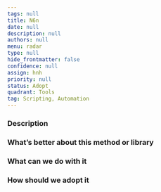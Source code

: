 ```yaml
---
tags: null
title: N6n
date: null
description: null
authors: null
menu: radar
type: null
hide_frontmatter: false
confidence: null
assign: hnh
priority: null
status: Adopt
quadrant: Tools
tag: Scripting, Automation
---
```


<!-- table_of_contents a7d84bf9-34c0-4678-912b-4bfdb724d93f -->

### Description

### What’s better about this method or library

### What can we do with it

### How should we adopt it
<!-- child_database 5a92d1d7-448d-4959-85f2-3c8986937165 -->

